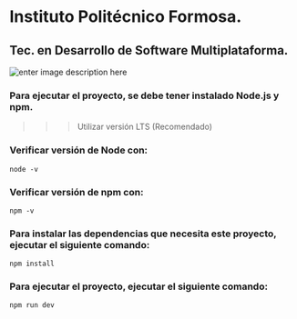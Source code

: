 # Instituto Politécnico Formosa.

## Tec. en Desarrollo de Software Multiplataforma.

![enter image description here](https://camo.githubusercontent.com/0831579ca65c4ea04fef03561371669f02c7d55855df5c4356aa113e8e7708f7/68747470733a2f2f7265732e636c6f7564696e6172792e636f6d2f70726163746963616c6465762f696d6167652f66657463682f732d2d4b6b536373746e4a2d2d2f635f696d616767615f7363616c652c665f6175746f2c666c5f70726f67726573736976652c685f3432302c715f6175746f2c775f313030302f68747470733a2f2f6465762d746f2d75706c6f6164732e73332e616d617a6f6e6177732e636f6d2f75706c6f6164732f61727469636c65732f7a6f6a757937396c6f33666e33716474376736702e706e67)

### Para ejecutar el proyecto, se debe tener instalado **Node.js** y **npm**.

> > > Utilizar versión LTS (Recomendado)

### Verificar versión de Node con:

    node -v

### Verificar versión de npm con:

    npm -v

### Para instalar las dependencias que necesita este proyecto, ejecutar el siguiente comando:

    npm install

### Para ejecutar el proyecto, ejecutar el siguiente comando:

    npm run dev
